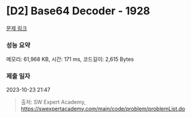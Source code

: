 # [D2] Base64 Decoder - 1928 

[문제 링크](https://swexpertacademy.com/main/code/problem/problemDetail.do?contestProbId=AV5PR4DKAG0DFAUq) 

### 성능 요약

메모리: 61,968 KB, 시간: 171 ms, 코드길이: 2,615 Bytes

### 제출 일자

2023-10-23 21:47



> 출처: SW Expert Academy, https://swexpertacademy.com/main/code/problem/problemList.do